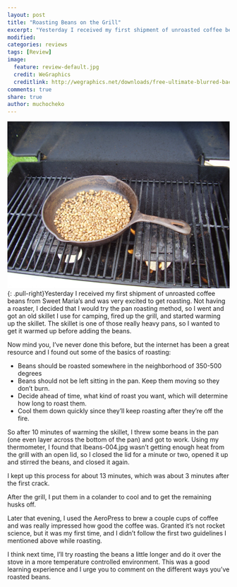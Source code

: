 ```yaml
---
layout: post
title: "Roasting Beans on the Grill"
excerpt: "Yesterday I received my first shipment of unroasted coffee beans from Sweet Maria’s and was very excited to get roasting. Not having a roaster, I decided that I would try the pan roasting method, so I went and got an old skillet I use for camping, fired up the grill, and started warming up the skillet."
modified: 
categories: reviews
tags: [Review]
image:
  feature: review-default.jpg
  credit: WeGraphics
  creditlink: http://wegraphics.net/downloads/free-ultimate-blurred-background-pack/
comments: true
share: true
author: muchocheko
---
```

![Roasting Coffee](/images/beans-004.jpg){: .pull-right}Yesterday I received my first shipment of unroasted coffee beans from Sweet Maria’s and was very excited to get roasting. Not having a roaster, I decided that I would try the pan roasting method, so I went and got an old skillet I use for camping, fired up the grill, and started warming up the skillet. The skillet is one of those really heavy pans, so I wanted to get it warmed up before adding the beans.

Now mind you, I’ve never done this before, but the internet has been a great resource and I found out some of the basics of roasting:

* Beans should be roasted somewhere in the neighborhood of 350-500 degrees
* Beans should not be left sitting in the pan. Keep them moving so they don’t burn.
* Decide ahead of time, what kind of roast you want, which will determine how long to roast them.
* Cool them down quickly since they’ll keep roasting after they’re off the fire.

So after 10 minutes of warming the skillet, I threw some beans in the pan (one even layer across the bottom of the pan) and got to work. Using my thermometer, I found that Ibeans-004.jpg wasn’t getting enough heat from the grill with an open lid, so I closed the lid for a minute or two, opened it up and stirred the beans, and closed it again.

I kept up this process for about 13 minutes, which was about 3 minutes after the first crack.

After the grill, I put them in a colander to cool and to get the remaining husks off.

Later that evening, I used the AeroPress to brew a couple cups of coffee and was really impressed how good the coffee was. Granted it’s not rocket science, but it was my first time, and I didn’t follow the first two guidelines I mentioned above while roasting.

I think next time, I’ll try roasting the beans a little longer and do it over the stove in a more temperature controlled environment. This was a good learning experience and I urge you to comment on the different ways you’ve roasted beans.
